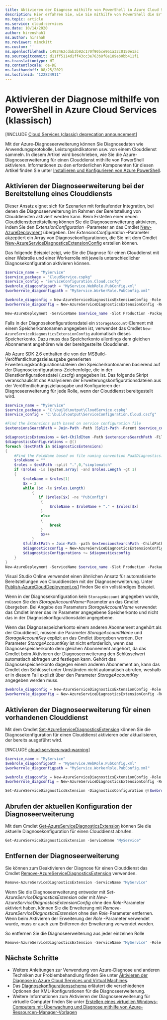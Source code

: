 ```yaml
---
title: Aktivieren der Diagnose mithilfe von PowerShell in Azure Cloud Services (klassisch) | Microsoft-Dokumentation
description: Hier erfahren Sie, wie Sie mithilfe von PowerShell die Erfassung von Diagnosedaten aus einem Azure-Clouddienst mit der Azure-Diagnoseerweiterung aktivieren.
ms.topic: article
ms.service: cloud-services
ms.date: 10/14/2020
author: hirenshah1
ms.author: hirshah
ms.reviewer: mimckitt
ms.custom: ''
ms.openlocfilehash: 1492462cdab3b92c170f90bce961a32c0150e1ac
ms.sourcegitcommit: d11ff5114d1ff43cc3e763b8f8e189eb0bb411f1
ms.translationtype: HT
ms.contentlocale: de-DE
ms.lasthandoff: 08/25/2021
ms.locfileid: "122824911"
---
```

# <a name="enable-diagnostics-in-azure-cloud-services-classic-using-powershell"></a>Aktivieren der Diagnose mithilfe von PowerShell in Azure Cloud Services (klassisch)

[!INCLUDE [Cloud Services (classic) deprecation announcement](includes/deprecation-announcement.md)]

Mit der Azure-Diagnoseerweiterung können Sie Diagnosedaten wie Anwendungsprotokolle, Leistungsindikatoren usw. von einem Clouddienst sammeln. In diesem Artikel wird beschrieben, wie Sie die Azure-Diagnoseerweiterung für einen Clouddienst mithilfe von PowerShell aktivieren.  Informationen zu den erforderlichen Komponenten für diesen Artikel finden Sie unter [Installieren und Konfigurieren von Azure PowerShell](/powershell/azure/).

## <a name="enable-diagnostics-extension-as-part-of-deploying-a-cloud-service"></a>Aktivieren der Diagnoseerweiterung bei der Bereitstellung eines Clouddiensts
Dieser Ansatz eignet sich für Szenarien mit fortlaufender Integration, bei denen die Diagnoseerweiterung im Rahmen der Bereitstellung von Clouddiensten aktiviert werden kann. Beim Erstellen einer neuen Clouddienstbereitstellung können Sie die Diagnoseerweiterung aktivieren, indem Sie den *ExtensionConfiguration* -Parameter an das Cmdlet [New-AzureDeployment](/powershell/module/servicemanagement/azure.service/new-azuredeployment) übergeben. Der *ExtensionConfiguration* -Parameter akzeptiert ein Array von Diagnosekonfigurationen, die Sie mit dem Cmdlet [New-AzureServiceDiagnosticsExtensionConfig](/powershell/module/servicemanagement/azure.service/new-azureservicediagnosticsextensionconfig) erstellen können.

Das folgende Beispiel zeigt, wie Sie die Diagnose für einen Clouddienst mit einer Webrolle und einer Workerrolle mit jeweils unterschiedlicher Diagnosekonfiguration aktivieren können.

```powershell
$service_name = "MyService"
$service_package = "CloudService.cspkg"
$service_config = "ServiceConfiguration.Cloud.cscfg"
$webrole_diagconfigpath = "MyService.WebRole.PubConfig.xml"
$workerrole_diagconfigpath = "MyService.WorkerRole.PubConfig.xml"

$webrole_diagconfig = New-AzureServiceDiagnosticsExtensionConfig -Role "WebRole" -DiagnosticsConfigurationPath $webrole_diagconfigpath
$workerrole_diagconfig = New-AzureServiceDiagnosticsExtensionConfig -Role "WorkerRole" -DiagnosticsConfigurationPath $workerrole_diagconfigpath

New-AzureDeployment -ServiceName $service_name -Slot Production -Package $service_package -Configuration $service_config -ExtensionConfiguration @($webrole_diagconfig,$workerrole_diagconfig)
```

Falls in der Diagnosekonfigurationsdatei ein `StorageAccount`-Element mit einem Speicherkontonamen angegeben ist, verwendet das Cmdlet `New-AzureServiceDiagnosticsExtensionConfig` automatisch dieses Speicherkonto. Dazu muss das Speicherkonto allerdings dem gleichen Abonnement angehören wie der bereitgestellte Clouddienst.

Ab Azure SDK 2.6 enthalten die von der MSBuild-Veröffentlichungszielausgabe generierten Erweiterungskonfigurationsdateien den Speicherkontonamen basierend auf der Diagnosekonfigurations-Zeichenfolge, die in der Dienstkonfigurationsdatei (.cscfg) angegeben ist. Das folgende Skript veranschaulicht das Analysieren der Erweiterungskonfigurationsdateien aus der Veröffentlichungszielausgabe und Konfigurieren der Diagnoseerweiterung für jede Rolle, wenn der Clouddienst bereitgestellt wird.

```powershell
$service_name = "MyService"
$service_package = "C:\build\output\CloudService.cspkg"
$service_config = "C:\build\output\ServiceConfiguration.Cloud.cscfg"

#Find the Extensions path based on service configuration file
$extensionsSearchPath = Join-Path -Path (Split-Path -Parent $service_config) -ChildPath "Extensions"

$diagnosticsExtensions = Get-ChildItem -Path $extensionsSearchPath -Filter "PaaSDiagnostics.*.PubConfig.xml"
$diagnosticsConfigurations = @()
foreach ($extPath in $diagnosticsExtensions)
{
    #Find the RoleName based on file naming convention PaaSDiagnostics.<RoleName>.PubConfig.xml
    $roleName = ""
    $roles = $extPath -split ".",0,"simplematch"
    if ($roles -is [system.array] -and $roles.Length -gt 1)
    {
        $roleName = $roles[1]
        $x = 2
        while ($x -le $roles.Length)
            {
               if ($roles[$x] -ne "PubConfig")
                {
                    $roleName = $roleName + "." + $roles[$x]
                }
                else
                {
                    break
                }
                $x++
            }
        $fullExtPath = Join-Path -path $extensionsSearchPath -ChildPath $extPath
        $diagnosticsconfig = New-AzureServiceDiagnosticsExtensionConfig -Role $roleName -DiagnosticsConfigurationPath $fullExtPath
        $diagnosticsConfigurations += $diagnosticsconfig
    }
}
New-AzureDeployment -ServiceName $service_name -Slot Production -Package $service_package -Configuration $service_config -ExtensionConfiguration $diagnosticsConfigurations
```

Visual Studio Online verwendet einen ähnlichen Ansatz für automatisierte Bereitstellungen von Clouddiensten mit der Diagnoseerweiterung. Unter [Publish-AzureCloudDeployment.ps1](https://github.com/Microsoft/azure-pipelines-tasks/blob/master/Tasks/AzureCloudPowerShellDeploymentV1/Publish-AzureCloudDeployment.ps1) finden Sie ein vollständiges Beispiel.

Wenn in der Diagnosekonfiguration kein `StorageAccount` angegeben wurde, müssen Sie den *StorageAccountName*-Parameter an das Cmdlet übergeben. Bei Angabe des Parameters *StorageAccountName* verwendet das Cmdlet immer das im Parameter angegebene Speicherkonto und nicht das in der Diagnosekonfigurationsdatei angegebene.

Wenn das Diagnosespeicherkonto einem anderen Abonnement angehört als der Clouddienst, müssen die Parameter *StorageAccountName* und *StorageAccountKey* explizit an das Cmdlet übergeben werden. Der Parameter *StorageAccountKey* ist nicht erforderlich, wenn das Diagnosespeicherkonto dem gleichen Abonnement angehört, da das Cmdlet beim Aktivieren der Diagnoseerweiterung den Schlüsselwert automatisch abfragen und festlegen kann. Gehört das Diagnosespeicherkonto dagegen einem anderen Abonnement an, kann das Cmdlet den Schlüssel unter Umständen nicht automatisch abrufen, weshalb er in diesem Fall explizit über den Parameter *StorageAccountKey* angegeben werden muss.

```powershell
$webrole_diagconfig = New-AzureServiceDiagnosticsExtensionConfig -Role "WebRole" -DiagnosticsConfigurationPath $webrole_diagconfigpath -StorageAccountName $diagnosticsstorage_name -StorageAccountKey $diagnosticsstorage_key
$workerrole_diagconfig = New-AzureServiceDiagnosticsExtensionConfig -Role "WorkerRole" -DiagnosticsConfigurationPath $workerrole_diagconfigpath -StorageAccountName $diagnosticsstorage_name -StorageAccountKey $diagnosticsstorage_key
```

## <a name="enable-diagnostics-extension-on-an-existing-cloud-service"></a>Aktivieren der Diagnoseerweiterung für einen vorhandenen Clouddienst
Mit dem Cmdlet [Set-AzureServiceDiagnosticsExtension](/powershell/module/servicemanagement/azure.service/set-azureservicediagnosticsextension) können Sie die Diagnosekonfiguration für einen Clouddienst aktivieren oder aktualisieren, der bereits ausgeführt wird.

[!INCLUDE [cloud-services-wad-warning](../../includes/cloud-services-wad-warning.md)]

```powershell
$service_name = "MyService"
$webrole_diagconfigpath = "MyService.WebRole.PubConfig.xml"
$workerrole_diagconfigpath = "MyService.WorkerRole.PubConfig.xml"

$webrole_diagconfig = New-AzureServiceDiagnosticsExtensionConfig -Role "WebRole" -DiagnosticsConfigurationPath $webrole_diagconfigpath
$workerrole_diagconfig = New-AzureServiceDiagnosticsExtensionConfig -Role "WorkerRole" -DiagnosticsConfigurationPath $workerrole_diagconfigpath

Set-AzureServiceDiagnosticsExtension -DiagnosticsConfiguration @($webrole_diagconfig,$workerrole_diagconfig) -ServiceName $service_name
```

## <a name="get-current-diagnostics-extension-configuration"></a>Abrufen der aktuellen Konfiguration der Diagnoseerweiterung
Mit dem Cmdlet [Get-AzureServiceDiagnosticsExtension](/powershell/module/servicemanagement/azure.service/get-azureservicediagnosticsextension) können Sie die aktuelle Diagnosekonfiguration für einen Clouddienst abrufen.

```powershell
Get-AzureServiceDiagnosticsExtension -ServiceName "MyService"
```

## <a name="remove-diagnostics-extension"></a>Entfernen der Diagnoseerweiterung
Sie können zum Deaktivieren der Diagnose für einen Clouddienst das Cmdlet [Remove-AzureServiceDiagnosticsExtension](/powershell/module/servicemanagement/azure.service/remove-azureservicediagnosticsextension) verwenden.

```powershell
Remove-AzureServiceDiagnosticsExtension -ServiceName "MyService"
```

Wenn Sie die Diagnoseerweiterung entweder mit *Set-AzureServiceDiagnosticsExtension* oder mit *New-AzureServiceDiagnosticsExtensionConfig* ohne den *Role*-Parameter aktiviert haben, können Sie die Erweiterung mit *Remove-AzureServiceDiagnosticsExtension* ohne den *Role*-Parameter entfernen. Wenn beim Aktivieren der Erweiterung der *Role* -Parameter verwendet wurde, muss er auch zum Entfernen der Erweiterung verwendet werden.

So entfernen Sie die Diagnoseerweiterung aus jeder einzelnen Rolle

```powershell
Remove-AzureServiceDiagnosticsExtension -ServiceName "MyService" -Role "WebRole"
```

## <a name="next-steps"></a>Nächste Schritte
* Weitere Anleitungen zur Verwendung von Azure-Diagnose und anderen Techniken zur Problembehandlung finden Sie unter [Aktivieren der Diagnose in Azure Cloud Services und Virtual Machines](cloud-services-dotnet-diagnostics.md).
* Das [Diagnosekonfigurationsschema](../azure-monitor/agents/diagnostics-extension-schema-windows.md) erläutert die verschiedenen Optionen der XML-Konfigurationen für die Diagnoseerweiterung.
* Weitere Informationen zum Aktivieren der Diagnoseerweiterung für virtuelle Computer finden Sie unter [Erstellen eines virtuellen Windows-Computers mit Überwachung und Diagnose mithilfe von Azure-Ressourcen-Manager-Vorlagen](../virtual-machines/extensions/diagnostics-template.md)